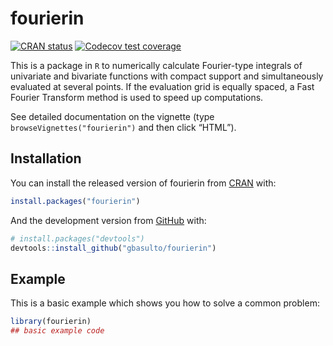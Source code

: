 
<!-- README.md is generated from README.Rmd. Please edit that file -->

# fourierin

<!-- badges: start -->

[![CRAN
status](https://www.r-pkg.org/badges/version/fourierin)](https://cran.r-project.org/package=fourierin)
[![Codecov test
coverage](https://codecov.io/gh/gbasulto/fourierin/branch/master/graph/badge.svg)](https://app.codecov.io/gh/gbasulto/fourierin?branch=master)
<!-- badges: end -->

This is a package in `R` to numerically calculate Fourier-type integrals
of univariate and bivariate functions with compact support and
simultaneously evaluated at several points. If the evaluation grid is
equally spaced, a Fast Fourier Transform method is used to speed up
computations.

See detailed documentation on the vignette (type
`browseVignettes("fourierin")` and then click “HTML”).

## Installation

You can install the released version of fourierin from
[CRAN](https://CRAN.R-project.org) with:

``` r
install.packages("fourierin")
```

And the development version from [GitHub](https://github.com/) with:

``` r
# install.packages("devtools")
devtools::install_github("gbasulto/fourierin")
```

## Example

This is a basic example which shows you how to solve a common problem:

``` r
library(fourierin)
## basic example code
```
